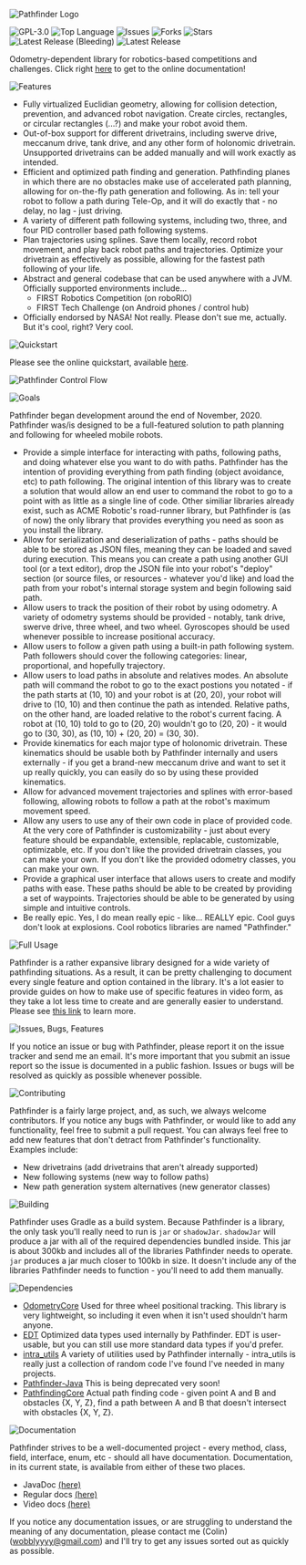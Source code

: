 ![Pathfinder Logo](img/logo.png)

![GPL-3.0](https://img.shields.io/github/license/Wobblyyyy/Pathfinder)
![Top Language](https://img.shields.io/github/languages/top/wobblyyyy/Pathfinder)
![Issues](https://img.shields.io/github/issues/Wobblyyyy/Pathfinder)
![Forks](https://img.shields.io/github/forks/Wobblyyyy/Pathfinder)
![Stars](https://img.shields.io/github/stars/Wobblyyyy/Pathfinder)
![Latest Release (Bleeding)](https://img.shields.io/github/v/release/wobblyyyy/Pathfinder?include_prereleases)
![Latest Release](https://img.shields.io/github/v/release/wobblyyyy/Pathfinder)

Odometry-dependent library for robotics-based competitions and challenges.
Click right [here](https://wobblyyyy.github.io/docs/pathfinder/quickstart.html) 
to get to the online documentation!

![Features](img/features.png)

- Fully virtualized Euclidian geometry, allowing for collision detection, prevention, and
  advanced robot navigation. Create circles, rectangles, or circular rectangles (...?)
  and make your robot avoid them.
- Out-of-box support for different drivetrains, including swerve drive, meccanum drive, 
  tank drive, and any other form of holonomic drivetrain. Unsupported drivetrains can
  be added manually and will work exactly as intended.
- Efficient and optimized path finding and generation. Pathfinding planes in which there
  are no obstacles make use of accelerated path planning, allowing for on-the-fly path
  generation and following. As in: tell your robot to follow a path during Tele-Op, and
  it will do exactly that - no delay, no lag - just driving.
- A variety of different path following systems, including two, three, and four PID
  controller based path following systems.
- Plan trajectories using splines. Save them locally, record robot movement, and play
  back robot paths and trajectories. Optimize your drivetrain as effectively as possible,
  allowing for the fastest path following of your life.
- Abstract and general codebase that can be used anywhere with a JVM. Officially supported
  environments include...
  - FIRST Robotics Competition (on roboRIO)
  - FIRST Tech Challenge (on Android phones / control hub)
- Officially endorsed by NASA! Not really. Please don't sue me, actually. But it's cool,
  right? Very cool.
  
![Quickstart](img/quickstart.png)

Please see the online quickstart, available [here](https://wobblyyyy.github.io/docs/pathfinder/quickstart.html).

![Pathfinder Control Flow](img/control_flow.png)

![Goals](img/goals.png)

Pathfinder began development around the end of November, 2020. Pathfinder was/is designed to be a
full-featured solution to path planning and following for wheeled mobile robots.
- Provide a simple interface for interacting with paths, following paths, and doing whatever else
  you want to do with paths. Pathfinder has the intention of providing everything from path finding 
  (object avoidance, etc) to path following. The original intention of this library was to create
  a solution that would allow an end user to command the robot to go to a point with as little as
  a single line of code. Other similiar libraries already exist, such as ACME Robotic's road-runner
  library, but Pathfinder is (as of now) the only library that provides everything you need as
  soon as you install the library. 
- Allow for serialization and deserialization of paths - paths should be able to be stored as JSON
  files, meaning they can be loaded and saved during execution. This means you can create a path
  using another GUI tool (or a text editor), drop the JSON file into your robot's "deploy" section
  (or source files, or resources - whatever you'd like) and load the path from your robot's internal
  storage system and begin following said path.
- Allow users to track the position of their robot by using odometry. A variety of odometry systems
  should be provided - notably, tank drive, swerve drive, three wheel, and two wheel. Gyroscopes
  should be used whenever possible to increase positional accuracy.
- Allow users to follow a given path using a built-in path following system. Path followers should
  cover the following categories: linear, proportional, and hopefully trajectory.
- Allow users to load paths in absolute and relatives modes. An absolute path will command the robot
  to go to the exact postions you notated - if the path starts at (10, 10) and your robot is at
  (20, 20), your robot will drive to (10, 10) and then continue the path as intended. Relative paths,
  on the other hand, are loaded relative to the robot's current facing. A robot at (10, 10) told to
  go to (20, 20) wouldn't go to (20, 20) - it would go to (30, 30), as (10, 10) + (20, 20) = (30, 30).
- Provide kinematics for each major type of holonomic drivetrain. These kinematics should be usable
  both by Pathfinder internally and users externally - if you get a brand-new meccanum drive and want
  to set it up really quickly, you can easily do so by using these provided kinematics.
- Allow for advanced movement trajectories and splines with error-based following, allowing robots to
  follow a path at the robot's maximum movement speed.
- Allow any users to use any of their own code in place of provided code. At the very core of
  Pathfinder is customizability - just about every feature should be expandable, extensible, replacable,
  customizable, optimizable, etc. If you don't like the provided drivetrain classes, you can make your
  own. If you don't like the provided odometry classes, you can make your own. 
- Provide a graphical user interface that allows users to create and modify paths with ease. These
  paths should be able to be created by providing a set of waypoints. Trajectories should be able to 
  be generated by using simple and intuitive controls.
- Be really epic. Yes, I do mean really epic - like... REALLY epic. Cool guys don't look at explosions.
  Cool robotics libraries are named "Pathfinder."

![Full Usage](img/full.png)

Pathfinder is a rather expansive library designed for a wide variety of pathfinding situations.
As a result, it can be pretty challenging to document every single feature and option contained
in the library. It's a lot easier to provide guides on how to make use of specific features
in video form, as they take a lot less time to create and are generally easier to understand.
Please see [this link](https://wobblyyyy.github.io/docs/pathfinder/videos.html) to learn more.

![Issues, Bugs, Features](img/issues.png)

If you notice an issue or bug with Pathfinder, please report it on the issue tracker and send me
an email. It's more important that you submit an issue report so the issue is documented
in a public fashion. Issues or bugs will be resolved as quickly as possible whenever possible. 

![Contributing](img/contributing.png)

Pathfinder is a fairly large project, and, as such, we always welcome contributors. If you notice
any bugs with Pathfinder, or would like to add any functionality, feel free to submit a pull
request. You can always feel free to add new features that don't detract from Pathfinder's
functionality. Examples include:
- New drivetrains (add drivetrains that aren't already supported)
- New following systems (new way to follow paths)
- New path generation system alternatives (new generator classes)

![Building](img/building.png)

Pathfinder uses Gradle as a build system. Because Pathfinder is a library, the only task
you'll really need to run is `jar` or `shadowJar`. `shadowJar` will produce a jar with all
of the required dependencies bundled inside. This jar is about 300kb and includes all of
the libraries Pathfinder needs to operate. `jar` produces a jar much closer to 100kb in size.
It doesn't include any of the libraries Pathfinder needs to function - you'll need to add them
manually.

![Dependencies](img/dependencies.png)

- [OdometryCore](https://github.com/tmthecoder/OdometryCore)
  Used for three wheel positional tracking. This library is very lightweight, so including
  it even when it isn't used shouldn't harm anyone.
- [EDT](https://github.com/Wobblyyyy/edt)
  Optimized data types used internally by Pathfinder. EDT is user-usable, but you can still
  use more standard data types if you'd prefer.
- [intra_utils](https://github.com/Wobblyyyy/intra_utils)
  A variety of utilities used by Pathfinder internally - intra_utils is really just a collection
  of random code I've found I've needed in many projects.
- [Pathfinder-Java](https://github.com/JaciBrunning/Pathfinder)
  This is being deprecated very soon!
- [PathfindingCore](https://github.com/Wobblyyyy/PathfindingCore)
  Actual path finding code - given point A and B and obstacles {X, Y, Z}, find a path between
  A and B that doesn't intersect with obstacles {X, Y, Z}.
  
![Documentation](img/documentation.png)

Pathfinder strives to be a well-documented project - every method, class,
field, interface, enum, etc - should all have documentation. Documentation, in
its current state, is available from either of these two places.
- JavaDoc [(here)](https://wobblyyyy.github.io/JavaDocs/Pathfinder/)
- Regular docs [(here)](https://wobblyyyy.github.io/docs/pathfinder/quickstart.html)
- Video docs [(here)](https://wobblyyyy.github.io/docs/pathfinder/videos.html)

If you notice any documentation issues, or are struggling to understand the
meaning of any documentation, please contact me (Colin) (wobblyyyy@gmail.com)
and I'll try to get any issues sorted out as quickly as possible.

